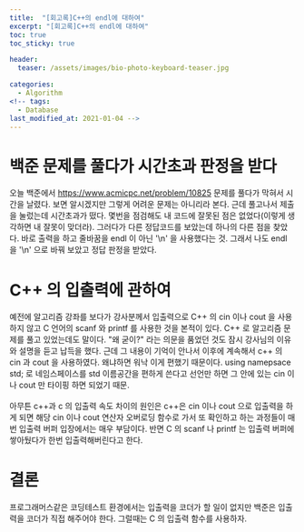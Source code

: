 ```yaml
---
title:  "[회고록]C++의 endl에 대하여"
excerpt: "[회고록]C++의 endl에 대하여"
toc: true
toc_sticky: true

header:
  teaser: /assets/images/bio-photo-keyboard-teaser.jpg

categories:
  - Algorithm
<!-- tags:
  - Database 
last_modified_at: 2021-01-04 -->
---
```

# 백준 문제를 풀다가 시간초과 판정을 받다

오늘 백준에서 https://www.acmicpc.net/problem/10825 문제를 풀다가 막혀서 시간을 날렸다. 보면 알시겠지만 그렇게 어려운 문제는 아니리라 본다.
근데 풀고나서 제출을 눌렀는데 시간초과가 떴다. 몇번을 점검해도 내 코드에 잘못된 점은 없었다(이렇게 생각하면 내 잘못이 맞더라). 그러다가 다른 정답코드를 보았는데
하나의 다른 점을 찾았다. 바로 출력을 하고 줄바꿈을 endl 이 아닌 '\n' 을 사용했다는 것. 그래서 나도 endl 을 '\n' 으로 바꿔 보았고 정답 판정을 받았다.
<br>


# C++ 의 입출력에 관하여

예전에 알고리즘 강좌를 보다가 강사분께서 입출력으로 C++ 의 cin 이나 cout 을 사용하지 않고 C 언어의 scanf 와 printf 를 사용한 것을 본적이 있다.
C++ 로 알고리즘 문제를 풀고 있었는데도 말이다. "왜 굳이?" 라는 의문을 품었던 것도 잠시 강사님의 이유와 설명을 듣고 납득을 했다. 근데 그 내용이 기억이 안나서
이후에 계속해서 c++ 의 cin 과 cout 을 사용하였다. 왜냐하면 워낙 이게 편했기 때문이다. using namepsace std; 로 네임스페이스를 std 이름공간을 편하게 쓴다고 선언만 하면
그 안에 있는 cin 이나 cout 만 타이핑 하면 되었기 때문. 
<br><br>
아무튼 c++과 c 의 입출력 속도 차이의 원인은 c++은 cin 이나 cout 으로 입출력을 하게 되면 해당 cin 이나 cout 연산자 오버로딩 함수로 가서 또 확인하고 하는 
과정들이 매번 입출력 버퍼 입장에서는 매우 부담이다. 반면 C 의 scanf 나 printf 는 입출력 버퍼에 쌓아뒀다가 한번 입출력해버린다고 한다. 

# 결론

프로그래머스같은 코딩테스트 환경에서는 입출력을 코더가 할 일이 없지만 백준은 입출력을 코더가 직접 해주어야 한다. 그럴때는 C 의 입출력 함수를 사용하자.


